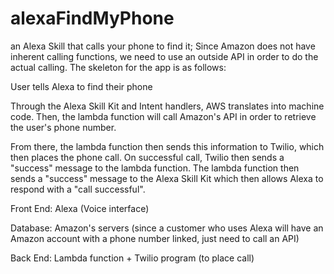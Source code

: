 # alexaFindMyPhone
an Alexa Skill that calls your phone to find it; Since Amazon does not have inherent calling functions, we need to use an outside API in order to do the actual calling. The skeleton for the app is as follows: 

User tells Alexa to find their phone 

Through the Alexa Skill Kit and Intent handlers, AWS translates into machine code. Then, the lambda function will call Amazon's API in order to retrieve the user's phone number. 

From there, the lambda function then sends this information to Twilio, which then places the phone call. On successful call, Twilio then sends a "success" message to the lambda function. The lambda function then sends a "success" message to the Alexa Skill Kit which then allows Alexa to respond with a "call successful". 

Front End: Alexa (Voice interface) 

Database: Amazon's servers (since a customer who uses Alexa will have an Amazon account with a phone number linked, just need to call an API) 

Back End: Lambda function + Twilio program (to place call) 

